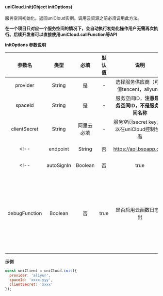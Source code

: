 #### uniCloud.init(Object initOptions)

服务空间初始化，返回uniCloud实例。调用云资源之前必须调用此方法。

**在一个项目只对应一个服务空间的情况下，会自动执行初始化操作用户无需再次执行。后续开发者可以直接使用uniCloud.callFunction等API**

**initOptions 参数说明**

|参数名				|类型		|必填				|默认值	|说明																								|平台差异说明		|
|:-:					|:-:		|:-:				|:-:		|:-:																								|:-:						|
|provider			|String	|是					|-			|选择服务供应商（可选值tencent，aliyun）						|								|
|spaceId			|String	|是					|-			|服务空间ID，**注意是服务空间ID，不是服务空间名称**	|								|
|clientSecret	|String	|阿里云必填	|-			|服务空间secret key，可以在uniCloud控制台查看				|仅阿里云侧支持	|
<!-- |endpoint			|String	|否					|https://api.bspapp.com	|服务空间地址																			|仅阿里云侧支持																																	| -->
<!-- |autoSignIn		|Boolean|否					|true										|是否自动匿名登录																	|仅腾讯云侧支持																																	|
|debugFunction|Boolean|否					|true										|是否启用云函数日志输出														|仅开发阶段生效，平台支持：APP、H5(使用`HBuilderX`内置浏览器获得更好的调试体验)	| -->

**示例**

```javascript
const uniClient = uniCloud.init({
  provider: 'aliyun',
  spaceId: 'xxxx-yyy',
  clientSecret: 'xxxx'
});
```

<!-- **注意**

- 服务提供商为腾讯云时，需要开发者手动去管理控制台开启匿名登录才可以操作云函数[详情](/uniCloud/authentication#匿名登录) -->